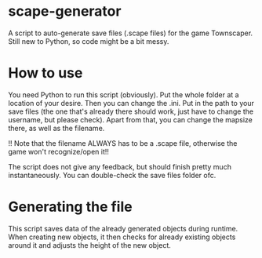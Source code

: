 # scape-generator
 A script to auto-generate save files (.scape files) for the game Townscaper. Still new to Python, so code might be a bit messy.


# How to use

You need Python to run this script (obviously). 
Put the whole folder at a location of your desire.
Then you can change the .ini. Put in the path to your save files (the one that's already there should work, just have to change the username, but please check).
Apart from that, you can change the mapsize there, as well as the filename.

!! Note that the filename ALWAYS has to be a .scape file, otherwise the game won't recognize/open it!!

The script does not give any feedback, but should finish pretty much instantaneously. You can double-check the save files folder ofc.

# Generating the file

This script saves data of the already generated objects during runtime.
When creating new objects, it then checks for already existing objects around it and adjusts the height of the new object.
